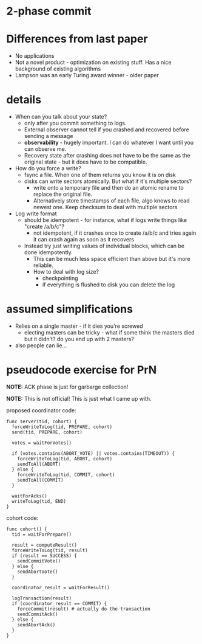 2-phase commit
==============

# Differences from last paper

* No applications
* Not a novel product - optimization on existing stuff. Has a nice background of existing
  algorithms
* Lampson was an early Turing award winner - older paper

# details

* When can you talk about your state?
  * only after you commit something to logs.
  * External observer cannot tell if you crashed and recovered before sending a message
  * **observability** - hugely important. I can do whatever I want until you can observe me.
  * Recovery state after crashing does not have to be the same as the original state - but it does
    have to be compatible.
* How do you force a write?
  * fsync a file. When one of them returns you know it is on disk
  * disks can write sectors atomically. But what if it's multiple sectors?
    * write onto a temporary file and then do an atomic rename to replace the original file.
    * Alternatively store timestamps of each file, algo knows to read newest one. Keep checksum to
      deal with multiple sectors
* Log write format
  * should be idempotent - for instance, what if logs write things like "create /a/b/c"?
    * not idempotent, if it crashes once to create /a/b/c and tries again it can crash again as
      soon as it recovers
  * Instead try just writing values of individual blocks, which can be done idempotently.
    * This can be much less space efficient than above but it's more reliable.
    * How to deal with log size?
      * checkpointing
      * if everything is flushed to disk you can delete the log

# assumed simplifications

* Relies on a single master - if it dies you're screwed
  * electing masters can be tricky - what if some think the masters died but it didn't? do you end
    up with 2 masters?
* also people can lie...

# pseudocode exercise for PrN

**NOTE:** ACK phase is just for garbarge collection!

**NOTE:** This is not official! This is just what I came up with.

proposed coordinator code:

```
func server(tid, cohort) {
  forceWriteToLog(tid, PREPARE, cohort)
  send(tid, PREPARE, cohort)

  votes = waitForVotes()

  if (votes.contains(ABORT_VOTE) || votes.contains(TIMEOUT)) {
    forceWriteToLog(tid, ABORT, cohort)
    sendToAll(ABORT)
  } else {
    forceWriteToLog(tid, COMMIT, cohort)
    sendToAll(COMMIT)
  }

  waitForAcks()
  writeToLog(tid, END)
}
```

cohort code:

```
func cohort() {
  tid = waitForPrepare()

  result = computeResult()
  forceWriteToLog(tid, result)
  if (result == SUCCESS) {
    sendCommitVote()
  } else {
    sendAbortVote()
  }

  coordinator_result = waitForResult()

  logTransaction(result)
  if (coordinator_result == COMMIT) {
    forceCommit(result) # actually do the transaction
    sendCommitAck()
  } else {
    sendAbortAck()
  }
}
```
